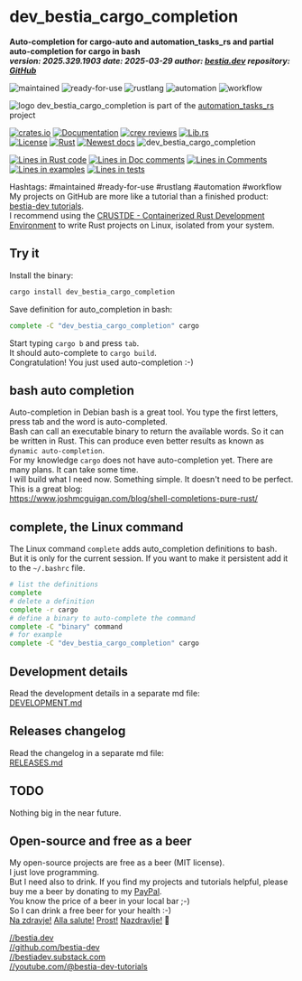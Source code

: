 <!-- markdownlint-disable MD041 -->
[//]: # (auto_md_to_doc_comments segment start A)

# dev_bestia_cargo_completion  

[//]: # (auto_cargo_toml_to_md start)

**Auto-completion for cargo-auto and automation_tasks_rs and partial auto-completion for cargo in bash**  
***version: 2025.329.1903 date: 2025-03-29 author: [bestia.dev](https://bestia.dev) repository: [GitHub](https://github.com/automation-tasks-rs/dev_bestia_cargo_completion)***

 ![maintained](https://img.shields.io/badge/maintained-green)
 ![ready-for-use](https://img.shields.io/badge/ready_for_use-green)
 ![rustlang](https://img.shields.io/badge/rustlang-orange)
 ![automation](https://img.shields.io/badge/automation-orange)
 ![workflow](https://img.shields.io/badge/workflow-orange)

[//]: # (auto_cargo_toml_to_md end)

 ![logo](https://raw.githubusercontent.com/automation-tasks-rs/cargo-auto/main/images/logo/logo_cargo_auto.svg)
 dev_bestia_cargo_completion is part of the [automation_tasks_rs](https://github.com/automation-tasks-rs) project

 [![crates.io](https://img.shields.io/crates/v/dev_bestia_cargo_completion.svg)](https://crates.io/crates/dev_bestia_cargo_completion)
 [![Documentation](https://docs.rs/dev_bestia_cargo_completion/badge.svg)](https://docs.rs/dev_bestia_cargo_completion/)
 [![crev reviews](https://web.crev.dev/rust-reviews/badge/crev_count/dev_bestia_cargo_completion.svg)](https://web.crev.dev/rust-reviews/crate/dev_bestia_cargo_completion/)
 [![Lib.rs](https://img.shields.io/badge/Lib.rs-rust-orange.svg)](https://lib.rs/crates/dev_bestia_cargo_completion/)  
 [![License](https://img.shields.io/badge/license-MIT-blue.svg)](https://github.com/automation-tasks-rs/dev_bestia_cargo_completion/blob/master/LICENSE)
 [![Rust](https://github.com/automation-tasks-rs/dev_bestia_cargo_completion/workflows/rust_fmt_auto_build_test/badge.svg)](https://github.com/automation-tasks-rs/dev_bestia_cargo_completion/)
 [![Newest docs](https://img.shields.io/badge/newest_docs-blue.svg)](https://automation-tasks-rs.github.io/dev_bestia_cargo_completion/dev_bestia_cargo_completion/index.html)
 ![dev_bestia_cargo_completion](https://bestia.dev/webpage_hit_counter/get_svg_image/710310517.svg)


[//]: # (auto_lines_of_code start)
[![Lines in Rust code](https://img.shields.io/badge/Lines_in_Rust-71-green.svg)](https://github.com/automation-tasks-rs/dev_bestia_cargo_completion/)
[![Lines in Doc comments](https://img.shields.io/badge/Lines_in_Doc_comments-222-blue.svg)](https://github.com/automation-tasks-rs/dev_bestia_cargo_completion/)
[![Lines in Comments](https://img.shields.io/badge/Lines_in_comments-20-purple.svg)](https://github.com/automation-tasks-rs/dev_bestia_cargo_completion/)
[![Lines in examples](https://img.shields.io/badge/Lines_in_examples-0-yellow.svg)](https://github.com/automation-tasks-rs/dev_bestia_cargo_completion/)
[![Lines in tests](https://img.shields.io/badge/Lines_in_tests-0-orange.svg)](https://github.com/automation-tasks-rs/dev_bestia_cargo_completion/)

[//]: # (auto_lines_of_code end)

Hashtags: #maintained #ready-for-use #rustlang #automation #workflow  
My projects on GitHub are more like a tutorial than a finished product: [bestia-dev tutorials](https://github.com/bestia-dev/tutorials_rust_wasm).  
I recommend using the [CRUSTDE - Containerized Rust Development Environment](https://github.com/CRUSTDE-ContainerizedRustDevEnv/crustde_cnt_img_pod) to write Rust projects on Linux, isolated from your system.  

## Try it

Install the binary:

```bash
cargo install dev_bestia_cargo_completion
```

Save definition for auto_completion in bash:

```bash
complete -C "dev_bestia_cargo_completion" cargo
```

Start typing `cargo b` and press `tab`.  
It should auto-complete to `cargo build`.  
Congratulation! You just used auto-completion :-)  

## bash auto completion

Auto-completion in Debian bash is a great tool. You type the first letters, press tab and the word is auto-completed.  
Bash can call an executable binary to return the available words. So it can be written in Rust. This can produce even better results as known as `dynamic auto-completion`.  
For my knowledge `cargo` does not have auto-completion yet. There are many plans. It can take some time.  
I will build what I need now. Something simple. It doesn't need to be perfect.  
This is a great blog:  
<https://www.joshmcguigan.com/blog/shell-completions-pure-rust/>

## complete, the Linux command

The Linux command `complete` adds auto_completion definitions to bash.  
But it is only for the current session. If you want to make it persistent add it to the `~/.bashrc` file.  

```bash
# list the definitions
complete
# delete a definition
complete -r cargo
# define a binary to auto-complete the command
complete -C "binary" command
# for example
complete -C "dev_bestia_cargo_completion" cargo
```

## Development details

Read the development details in a separate md file:  
[DEVELOPMENT.md](https://github.com/automation-tasks-rs/dev_bestia_cargo_completion/blob/main/DEVELOPMENT.md)

## Releases changelog

Read the changelog in a separate md file:  
[RELEASES.md](https://github.com/automation-tasks-rs/dev_bestia_cargo_completion/blob/main/RELEASES.md)

## TODO

Nothing big in the near future.

## Open-source and free as a beer

My open-source projects are free as a beer (MIT license).  
I just love programming.  
But I need also to drink. If you find my projects and tutorials helpful, please buy me a beer by donating to my [PayPal](https://paypal.me/LucianoBestia).  
You know the price of a beer in your local bar ;-)  
So I can drink a free beer for your health :-)  
[Na zdravje!](https://translate.google.com/?hl=en&sl=sl&tl=en&text=Na%20zdravje&op=translate) [Alla salute!](https://dictionary.cambridge.org/dictionary/italian-english/alla-salute) [Prost!](https://dictionary.cambridge.org/dictionary/german-english/prost) [Nazdravlje!](https://matadornetwork.com/nights/how-to-say-cheers-in-50-languages/) 🍻

[//bestia.dev](https://bestia.dev)  
[//github.com/bestia-dev](https://github.com/bestia-dev)  
[//bestiadev.substack.com](https://bestiadev.substack.com)  
[//youtube.com/@bestia-dev-tutorials](https://youtube.com/@bestia-dev-tutorials)  

[//]: # (auto_md_to_doc_comments segment end A)
